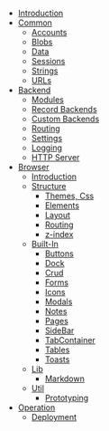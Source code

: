 * [Introduction](./Introduction.md)
* [Common]()
    * [Accounts](./common/Accounts.md)
    * [Blobs](./common/Blobs.md)
    * [Data](./common/Data.md)
    * [Sessions](./common/Sessions.md)
    * [Strings](./common/Strings.md)
    * [URLs](./common/URLs.md)
* [Backend]()
    * [Modules](./backend/Modules.md)
    * [Record Backends](./backend/RecordBackends.md)
    * [Custom Backends](./backend/CustomBackends.md)
    * [Routing](./backend/Routing.md)
    * [Settings](./backend/Settings.md)
    * [Logging](./backend/Logging.md)
    * [HTTP Server](./backend/HttpServer.md)
* [Browser]()
    * [Introduction](./browser/Introduction.md)
    * [Structure]()
        * [Themes, Css](./browser/structure/ThemesCss.md)
        * [Elements](./browser/structure/Elements.md)
        * [Layout](./browser/structure/Layout.md)
        * [Routing](./browser/structure/Routing.md)
        * [z-index](./browser/structure/zIndex.md)
    * [Built-In]()
        * [Buttons](./browser/builtin/Buttons.md)
        * [Dock](./browser/builtin/Dock.md)
        * [Crud](./browser/builtin/Crud.md)
        * [Forms](./browser/builtin/Forms.md)
        * [Icons](./browser/builtin/Icons.md)
        * [Modals](./browser/builtin/Modals.md)
        * [Notes](./browser/builtin/Notes.md)
        * [Pages](./browser/builtin/Pages.md)
        * [SideBar](./browser/builtin/SideBar.md)
        * [TabContainer](./browser/builtin/TabContainer.md)
        * [Tables](./browser/builtin/Tables.md)
        * [Toasts](./browser/builtin/Toasts.md)
    * [Lib]()
        * [Markdown]()
    * [Util]()
        * [Prototyping](./browser/util/Prototyping.md)
* [Operation]()
    * [Deployment](./operation/Deployment.md)
